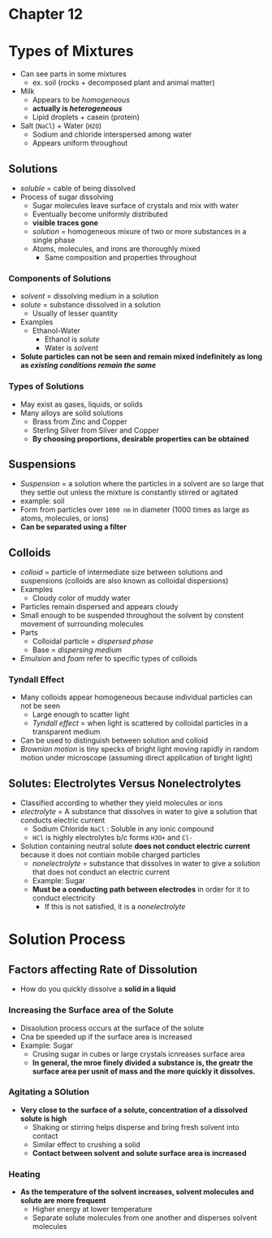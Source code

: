  # Chapter 12
 # Types of Mixtures
- Can see parts in some mixtures
    - ex. soil (rocks + decomposed plant and animal matter)
- Milk
    - Appears to be _homogeneous_
    - **actually is _heterogeneous_**
    - Lipid droplets + casein (protein)
- Salt (`NaCl`) + Water (`H2O`)
    - Sodium and chloride interspersed among water
    - Appears uniform throughout

## Solutions
- *soluble* = cable of being dissolved
- Process of sugar dissolving
    - Sugar molecules leave surface of crystals and mix with water
    - Eventually become uniformly distributed
    - **visible traces gone**
    - *solution* = homogeneous mixure of two or more substances in a single phase
    - Atoms, molecules, and irons are thoroughly mixed
        - Same composition and properties throughout

### Components of Solutions
- *solvent* = dissolving medium in a solution
- *solute* = substance dissolved in a solution
    - Usually of lesser quantity
- Examples
    - Ethanol-Water
        - Ethanol is *solute*
        - Water is *solvent*
- **Solute particles can not be seen and remain mixed indefinitely as long as _existing conditions remain the same_**

### Types of Solutions
- May exist as gases, liquids, or solids
- Many alloys are solid solutions
    - Brass from Zinc and Copper
    - Sterling Silver from Silver and Copper
    - **By choosing proportions, desirable properties can be obtained**

## Suspensions
- *Suspension* = a solution where the particles in a solvent are so large that they settle out unless the mixture is constantly stirred or agitated
- example: soil
- Form from particles over `1000 nm` in diameter (1000 times as large as atoms, molecules, or ions)
- **Can be separated using a filter**

## Colloids
- *colloid* = particle of intermediate size between solutions and suspensions (colloids are also known as colloidal dispersions)
- Examples
    - Cloudy color of muddy water
- Particles remain dispersed and appears cloudy
- Small enough to be suspended throughout the solvent by constent movement of surrounding molecules
- Parts
    - Colloidal particle = *dispersed phase*
    - Base = *dispersing medium*
- *Emulsion* and *foam* refer to specific types of colloids

### Tyndall Effect
- Many colloids appear homogeneous because individual particles can not be seen
    - Large enough to scatter light
    - *Tyndall effect* = when light is scattered by colloidal particles in a transparent medium
- Can be used to distinguish between solution and colloid
- *Brownian motion* is tiny specks of bright light moving rapidly in random motion under microscope (assuming direct application of bright light)

## Solutes: Electrolytes Versus Nonelectrolytes 
- Classified according to whether they yield molecules or ions
- *electrolyte* = A substance that dissolves in water to give a solution that conducts electric current
    - Sodium Chloride `NaCl` : Soluble in any ionic compound
    - `HCl` is highly electrolytes b/c forms `H3O+` and `Cl-`
- Solution containing neutral solute **does not conduct electric current** because it does not contiain mobile charged particles
    - *nonelectrolyte* = substance that dissolves in water to give a solution that does not conduct an electric current
    - Example: Sugar
    - **Must be a conducting path between electrodes** in order for it to conduct electricity
        - If this is not satisfied, it is a *nonelectrolyte*

# Solution Process
## Factors affecting Rate of Dissolution
- How do you quickly dissolve a **solid in a liquid**

### Increasing the Surface area of the Solute
- Dissolution process occurs at the surface of the solute
- Cna be speeded up if the surface area is increased
- Example: Sugar
    - Crusing sugar in cubes or large crystals icnreases surface area
    - **In general, the mroe finely divided a substance is, the greatr the surface area per usnit of mass and the more quickly it dissolves.**

### Agitating a SOlution
- **Very close to the surface of a solute, concentration of a dissolved solute is high**
    - Shaking or stirring helps disperse and bring fresh solvent into contact
    - Similar effect to crushing a solid
    - **Contact between solvent and solute surface area is increased**

### Heating
- **As the temperature of the solvent increases, solvent molecules and solute are more frequent**
    - Higher energy at lower temperature
    - Separate solute molecules from one another and disperses solvent molecules

